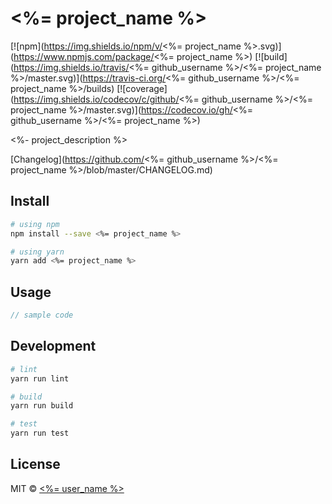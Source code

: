 # <%= project_name %>

[![npm](https://img.shields.io/npm/v/<%= project_name %>.svg)](https://www.npmjs.com/package/<%= project_name %>)
[![build](https://img.shields.io/travis/<%= github_username %>/<%= project_name %>/master.svg)](https://travis-ci.org/<%= github_username %>/<%= project_name %>/builds)
[![coverage](https://img.shields.io/codecov/c/github/<%= github_username %>/<%= project_name %>/master.svg)](https://codecov.io/gh/<%= github_username %>/<%= project_name %>)

<%- project_description %>

[Changelog](https://github.com/<%= github_username %>/<%= project_name %>/blob/master/CHANGELOG.md)

## Install

```sh
# using npm
npm install --save <%= project_name %>

# using yarn
yarn add <%= project_name %>
```

## Usage

```ts
// sample code
```

## Development

```sh
# lint
yarn run lint

# build
yarn run build

# test
yarn run test
```

## License

MIT © [<%= user_name %>](<%= github_profile %>)
